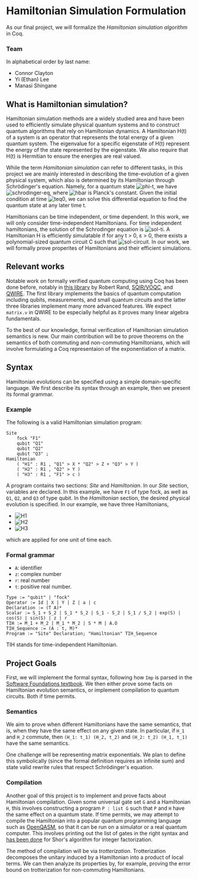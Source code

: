 # Hamiltonian Simulation Formulation

As our final project, we will formalize the *Hamiltonian simulation algorithm* in Coq.

### Team

In alphabetical order by last name:
* Connor Clayton
* Yi (Ethan) Lee
* Manasi Shingane

## What is Hamiltonian simulation?

Hamiltonian simulation methods are a widely studied area and have been used to efficiently simulate physical quantum systems 
and to construct quantum algorithms that rely on Hamiltonian dynamics. A Hamiltonian H(t) of a system is an operator that represents the total energy of a given quantum system.
The eigenvalue for a specific eigenstate of H(t) represent the energy of the state represented by the eigenstate.
We also require that H(t) is Hermitian to ensure the energies are real valued.
<!-- The ground state of a 
Hamiltonian corresponds to the eigenstate with the smallest eigenvalue. This represents the state with the lowest energy level. Finding the ground state of a Hamiltonian is a particularly useful problem 
used in many quantum applications (i.e. quantum verification, quantum algorithms, etc.) and is generally difficult for even quantum computer. "Simulating" a Hamiltonian can refer to finding the ground state
of a Hamiltonian, but can also refer to describing a quantum system at a given time t. -->

While the term *Hamiltonian simulation* can refer to different tasks,
in this project we are mainly interested in describing the time-evolution of a given physical system,
which also is determined by its Hamiltonian through Schrödinger's equation.
Namely, for a quantum state
![phi-t](http://chart.apis.google.com/chart?cht=tx&chl={\quad}|\phi(t)\rangle{\quad}),
we have
![schrodinger-eq](http://chart.apis.google.com/chart?cht=tx&chl={\quad}i\hbar|\phi'(t)\rangle=H(t)|\phi(t)\rangle{\quad}), 
where ![hbar](http://chart.apis.google.com/chart?cht=tx&chl=\hbar) is Planck's constant. Given the initial condition at time
![teq0](http://chart.apis.google.com/chart?cht=tx&chl={\quad}t=0{\quad}),
we can solve this differential equation to find the quantum state at any later time t. 

Hamiltonians can be time independent, or time dependent. In this work, we will only consider time-independent Hamiltonians. For time independent hamiltonians, the solution of the Schrodinger equation is
![sol-ti](http://chart.apis.google.com/chart?cht=tx&chl={\quad}|\phi(t)\rangle=e^{-iHt/\hbar}|\phi(0)\rangle{\quad}). 
A Hamiltonian H is efficiently simulatable if for any t > 0, &epsilon; > 0, there exists a polynomial-sized quantum circuit C such that
![sol-circuit](http://chart.apis.google.com/chart?cht=tx&chl={\quad}\mid|C-H(t)\mid|<\varepsilon{\quad}). In our work, we will formally prove 
properites of Hamiltonians and their efficient simulations. 

## Relevant works

Notable work on formally verified quantum computing using Coq has been done before, notably in [this library](https://rand.cs.uchicago.edu/vqc/) by Robert Rand, [SQIR/VOQC](https://github.com/inQWIRE/SQIR), and [QWIRE](https://github.com/inQWIRE/QWIRE). The first library implements the basics of quantum computation including qubits, measurements, and small quantum circuits and the latter three libraries implement many more advanced features. We expect `matrix.v` in QWIRE to be especially helpful as it proves many linear algebra fundamentals.

To the best of our knowledge, formal verification of Hamiltonian simulation semantics is new. Our main contribution will be to prove theorems on the semantics of both commuting and non-commuting Hamiltonians, which will involve formulating a Coq representaion of the exponentiation of a matrix.

## Syntax

Hamiltonian evolutions can be specified using a simple domain-specific language.
We first describe its syntax through an example, then we present its formal grammar.

### Example

The following is a valid Hamiltonian simulation program:

```
Site
    fock "F1"
    qubit "Q1"
    qubit "Q2"
    qubit "Q3" ;
Hamiltonian
    ( "H1" : R1 , "Q1" > X * "Q2" > Z + "Q3" > Y )
    ( "H2" : R1 , "Q2" > Y )
    ( "H3" : R1 , "F1" > c )
```

A program contains two sections: *Site* and *Hamiltonian*.
In our *Site* section, variables are declared. In this example, we have `F1` of type fock, as well as `Q1`, `Q2`, and `Q3` of type qubit.
In the *Hamiltonian* section, the desired physical evolution is specified.
In our example, we have three Hamiltonians, <!-- google charts LaTeX workaround; you hate to see it -->
* ![H1](http://chart.apis.google.com/chart?cht=tx&chl={\quad}H_1=\mathsf{I}{\otimes}\mathsf{X}{\otimes}\mathsf{Z}{\otimes}\mathsf{I}%2B\mathsf{I}{\otimes}\mathsf{I}{\otimes}\mathsf{I}{\otimes}\mathsf{Y}{\quad})
* ![H2](http://chart.apis.google.com/chart?cht=tx&chl={\quad}H_2=\mathsf{I}{\otimes}\mathsf{I}{\otimes}\mathsf{Y}{\otimes}\mathsf{I}{\quad})
* ![H3](http://chart.apis.google.com/chart?cht=tx&chl={\quad}H_3=c{\otimes}\mathsf{I}{\otimes}\mathsf{I}{\otimes}\mathsf{I}{\quad})

which are applied for one unit of time each.

### Formal grammar

* `A`: identifier
* `z`: complex number
* `r`: real number
* `t`: positive real number.

```
Type := "qubit" | "fock"
Operator := Id | X | Y | Z | a | c
Declaration := (T A)*
Scalar := S_1 + S_2 | S_1 * S_2 | S_1 - S_2 | S_1 / S_2 | exp(S) | cos(S) | sin(S) | z | r
TIH := M_1 + M_2 | M_1 * M_2 | S * M | A.O
TIH_Sequence := (A : t, M)*
Program := "Site" Declaration; "Hamiltonian" TIH_Sequence
```

TIH stands for time-independent Hamiltonian.

## Project Goals

First, we will implement the formal syntax, following how `Imp` is parsed in the [Software Foundations textbook](https://softwarefoundations.cis.upenn.edu/plf-current/index.html).
We then either prove some facts on Hamiltonian evolution semantics, or implement compilation to quantum circuits. Both if time permits.

### Semantics

We aim to prove when different Hamiltonians have the same semantics, that is, when they have the same effect on any given state.
In particular, if `H_1` and `H_2` commute, then `(H_1: t_1) (H_2, t_2)` and `(H_2: t_2) (H_1, t_1)` have the same semantics. 

One challenge will be representing matrix exponentials. We plan to define this symbolically (since the formal definition requires an infinite sum) and state valid rewrite rules that respect Schrödinger's equation.

### Compilation

Another goal of this project is to implement and prove facts about Hamiltonian compilation. Given some universal gate set `G` and a Hamiltonian `H`, this involves constructing a program `P : list G` such that `P` and `H` have the same effect on a quantum state.
If time permits, we may attempt to compile the Hamiltonian into a popular quantum programming language such as [OpenQASM](https://github.com/Qiskit/openqasm),
so that it can be run on a simulator or a real quantum computer.
This involves printing out the list of gates in the right syntax and [has been done](https://github.com/inQWIRE/SQIR/tree/main/examples/shor) for Shor's algorithm for integer factorization.
<!-- Ethan: How about the correctness of compilation? Has the formal semantics of qasm been defined anywhere? -->

The method of compilation will be via *trotterization*. Trotterization decomposes the unitary induced by a Hamiltonian into a product of local terms. 
We can then analyze its properties by, for example, proving the error bound on trotterization for non-commuting Hamiltonians.
